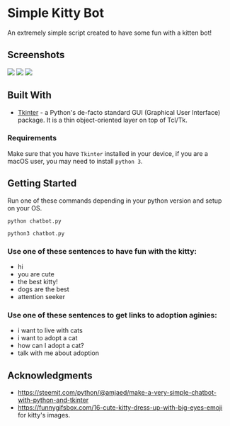# Simple Kitty Bot
An extremely simple script created to have some fun with a kitten bot!

## Screenshots

![](https://i.ibb.co/G3R32Yj/Screen-Shot-2019-04-29-at-10-26-41-PM.png)
![](https://i.ibb.co/wKPT9gm/Screen-Shot-2019-04-29-at-10-28-14-PM.png)
![](https://i.ibb.co/MD75m5T/Screen-Shot-2019-04-29-at-10-31-22-PM.png)

## Built With
* [Tkinter](https://wiki.python.org/moin/TkInter) - a Python's de-facto standard GUI (Graphical User Interface) package. It is a thin object-oriented layer on top of Tcl/Tk.


### Requirements
Make sure that you have `Tkinter` installed in your device, if you are a macOS user, you may need to install `python 3`.

## Getting Started

Run one of these commands depending in your python version and setup on your OS.

`python chatbot.py`

`python3 chatbot.py`

### Use one of these sentences to have fun with the kitty:
* hi
* you are cute
* the best kitty!
* dogs are the best
* attention seeker

### Use one of these sentences to get links to adoption aginies:
* i want to live with cats
* i want to adopt a cat
* how can I adopt a cat?
* talk with me about adoption

## Acknowledgments

* https://steemit.com/python/@amjaed/make-a-very-simple-chatbot-with-python-and-tkinter
* https://funnygifsbox.com/16-cute-kitty-dress-up-with-big-eyes-emoji for kitty's images.

